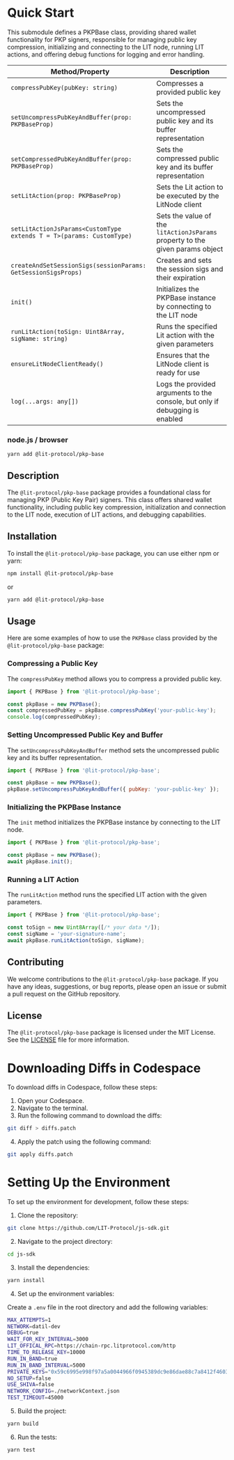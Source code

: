 # Quick Start

This submodule defines a PKPBase class, providing shared wallet functionality for PKP signers, responsible for managing public key compression, initializing and connecting to the LIT node, running LIT actions, and offering debug functions for logging and error handling.

| Method/Property                                                      | Description                                                                   |
| -------------------------------------------------------------------- | ----------------------------------------------------------------------------- |
| `compressPubKey(pubKey: string)`                                     | Compresses a provided public key                                              |
| `setUncompressPubKeyAndBuffer(prop: PKPBaseProp)`                    | Sets the uncompressed public key and its buffer representation                |
| `setCompressedPubKeyAndBuffer(prop: PKPBaseProp)`                    | Sets the compressed public key and its buffer representation                  |
| `setLitAction(prop: PKPBaseProp)`                                    | Sets the Lit action to be executed by the LitNode client                      |
| `setLitActionJsParams<CustomType extends T = T>(params: CustomType)` | Sets the value of the `litActionJsParams` property to the given params object |
| `createAndSetSessionSigs(sessionParams: GetSessionSigsProps)`        | Creates and sets the session sigs and their expiration                        |
| `init()`                                                             | Initializes the PKPBase instance by connecting to the LIT node                |
| `runLitAction(toSign: Uint8Array, sigName: string)`                  | Runs the specified Lit action with the given parameters                       |
| `ensureLitNodeClientReady()`                                         | Ensures that the LitNode client is ready for use                              |
| `log(...args: any[])`                                                | Logs the provided arguments to the console, but only if debugging is enabled  |

### node.js / browser

```
yarn add @lit-protocol/pkp-base
```

## Description

The `@lit-protocol/pkp-base` package provides a foundational class for managing PKP (Public Key Pair) signers. This class offers shared wallet functionality, including public key compression, initialization and connection to the LIT node, execution of LIT actions, and debugging capabilities.

## Installation

To install the `@lit-protocol/pkp-base` package, you can use either npm or yarn:

```bash
npm install @lit-protocol/pkp-base
```

or

```bash
yarn add @lit-protocol/pkp-base
```

## Usage

Here are some examples of how to use the `PKPBase` class provided by the `@lit-protocol/pkp-base` package:

### Compressing a Public Key

The `compressPubKey` method allows you to compress a provided public key.

```javascript
import { PKPBase } from '@lit-protocol/pkp-base';

const pkpBase = new PKPBase();
const compressedPubKey = pkpBase.compressPubKey('your-public-key');
console.log(compressedPubKey);
```

### Setting Uncompressed Public Key and Buffer

The `setUncompressPubKeyAndBuffer` method sets the uncompressed public key and its buffer representation.

```javascript
import { PKPBase } from '@lit-protocol/pkp-base';

const pkpBase = new PKPBase();
pkpBase.setUncompressPubKeyAndBuffer({ pubKey: 'your-public-key' });
```

### Initializing the PKPBase Instance

The `init` method initializes the PKPBase instance by connecting to the LIT node.

```javascript
import { PKPBase } from '@lit-protocol/pkp-base';

const pkpBase = new PKPBase();
await pkpBase.init();
```

### Running a LIT Action

The `runLitAction` method runs the specified LIT action with the given parameters.

```javascript
import { PKPBase } from '@lit-protocol/pkp-base';

const toSign = new Uint8Array([/* your data */]);
const sigName = 'your-signature-name';
await pkpBase.runLitAction(toSign, sigName);
```

## Contributing

We welcome contributions to the `@lit-protocol/pkp-base` package. If you have any ideas, suggestions, or bug reports, please open an issue or submit a pull request on the GitHub repository.

## License

The `@lit-protocol/pkp-base` package is licensed under the MIT License. See the [LICENSE](LICENSE) file for more information.

# Downloading Diffs in Codespace

To download diffs in Codespace, follow these steps:

1. Open your Codespace.
2. Navigate to the terminal.
3. Run the following command to download the diffs:

```sh
git diff > diffs.patch
```

4. Apply the patch using the following command:

```sh
git apply diffs.patch
```

# Setting Up the Environment

To set up the environment for development, follow these steps:

1. Clone the repository:

```sh
git clone https://github.com/LIT-Protocol/js-sdk.git
```

2. Navigate to the project directory:

```sh
cd js-sdk
```

3. Install the dependencies:

```sh
yarn install
```

4. Set up the environment variables:

Create a `.env` file in the root directory and add the following variables:

```sh
MAX_ATTEMPTS=1
NETWORK=datil-dev
DEBUG=true
WAIT_FOR_KEY_INTERVAL=3000
LIT_OFFICAL_RPC=https://chain-rpc.litprotocol.com/http
TIME_TO_RELEASE_KEY=10000
RUN_IN_BAND=true
RUN_IN_BAND_INTERVAL=5000
PRIVATE_KEYS="0x59c6995e998f97a5a0044966f0945389dc9e86dae88c7a8412f4603b6b78690d,0x5de4111afa1a4b94908f83103eb1f1706367c2e68ca870fc3fb9a804cdab365a,0x7c852118294e51e653712a81e05800f419141751be58f605c371e15141b007a6,0x47e179ec197488593b187f80a00eb0da91f1b9d0b13f8733639f19c30a34926a,0x8b3a350cf5c34c9194ca85829a2df0ec3153be0318b5e2d3348e872092edffba,0x92db14e403b83dfe3df233f83dfa3a0d7096f21ca9b0d6d6b8d88b2b4ec1564e,0x4bbbf85ce3377467afe5d46f804f221813b2bb87f24d81f60f1fcdbf7cbf4356,0xdbda1821b80551c9d65939329250298aa3472ba22feea921c0cf5d620ea67b97,0x2a871d0798f97d79848a013d4936a73bf4cc922c825d33c1cf7073dff6d409c6"
NO_SETUP=false
USE_SHIVA=false
NETWORK_CONFIG=./networkContext.json
TEST_TIMEOUT=45000
```

5. Build the project:

```sh
yarn build
```

6. Run the tests:

```sh
yarn test
```
